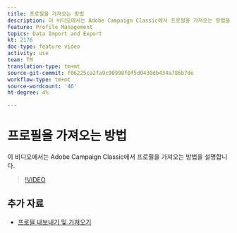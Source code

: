 ```yaml
---
title: 프로필을 가져오는 방법
description: 이 비디오에서는 Adobe Campaign Classic에서 프로필을 가져오는 방법을 설명합니다
feature: Profile Management
topics: Data Import and Export
kt: 2176
doc-type: feature video
activity: use
team: TM
translation-type: tm+mt
source-git-commit: f06225ca2fa9c90998f0f5d0430db434a786b7de
workflow-type: tm+mt
source-wordcount: '46'
ht-degree: 4%

---
```



# 프로필을 가져오는 방법

이 비디오에서는 Adobe Campaign Classic에서 프로필을 가져오는 방법을 설명합니다.

>[!VIDEO](https://video.tv.adobe.com/v/25608?quality=12)

## 추가 자료

- [프로필 내보내기 및 가져오기](https://docs.adobe.com/content/help/en/campaign-classic/using/getting-started/profile-management/exporting-and-importing-profiles.html)